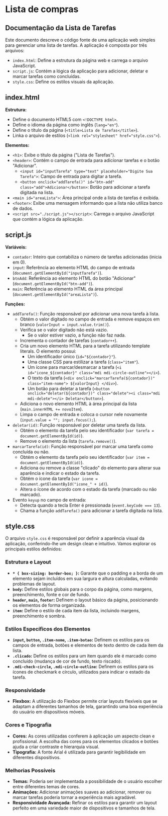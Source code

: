 # Lista de compras
## Documentação da Lista de Tarefas

Este documento descreve o código fonte de uma aplicação web simples para gerenciar uma lista de tarefas. A aplicação é composta por três arquivos:

* `index.html`: Define a estrutura da página web e carrega o arquivo JavaScript.
* `script.js`: Contém a lógica da aplicação para adicionar, deletar e marcar tarefas como concluídas.
* `style.css`: Define os estilos visuais da aplicação.

## index.html

**Estrutura:**

* Define o documento HTML5 com `<!DOCTYPE html>`.
* Define o idioma da página como inglês (`lang="en"`).
* Define o título da página (`<title>Lista de Tarefas</title>`).
* Linka o arquivo de estilos (`<link rel="stylesheet" href="style.css">`).

**Elementos:**

* `<h1>`: Exibe o título da página ("Lista de Tarefas").
* `<header>`: Contém o campo de entrada para adicionar tarefas e o botão "Adicionar".
    * `<input id="inputTarefa" type="text" placeholder="Digite Sua Tarefa">`: Campo de entrada para digitar a tarefa.
    * `<button onclick="addTarefa()" id="btn-add" class="add">Adicionar</button>`: Botão para adicionar a tarefa digitada na lista.
* `<main id="areaLista">`: Área principal onde a lista de tarefas é exibida.
* `<footer>`: Exibe uma mensagem informando que a lista não utiliza banco de dados.
* `<script src="./script.js"></script>`: Carrega o arquivo JavaScript que contém a lógica da aplicação.

## script.js

**Variáveis:**

* `contador`: Inteiro que contabiliza o número de tarefas adicionadas (inicia em 0).
* `input`: Referência ao elemento HTML do campo de entrada (`document.getElementById("inputTarefa")`).
* `btnAdd`: Referência ao elemento HTML do botão "Adicionar" (`document.getElementById("btn-add")`).
* `main`: Referência ao elemento HTML da área principal (`document.getElementById("areaLista")`).

**Funções:**

* `addTarefa()`: Função responsável por adicionar uma nova tarefa à lista.
    * Obtém o valor digitado no campo de entrada e remove espaços em branco (`valorInput = input.value.trim()`).
    * Verifica se o valor digitado não está vazio.
        * Se o valor estiver vazio, a função não faz nada.
    * Incrementa o contador de tarefas (`contador++`).
    * Cria um novo elemento HTML para a tarefa utilizando template literals. O elemento possui:
        * Um identificador único (`id="${contador}"`).
        * Uma classe CSS para estilizar a tarefa (`class="item"`).
        * Um ícone para marcar/desmarcar a tarefa (`<i id="icone_${contador}" class="mdi mdi-circle-outline"></i>`).
        * O texto da tarefa (`<div onclick="marcarTarefa(${contador})" class="item-nome"> ${valorInput} </div>`).
        * Um botão para deletar a tarefa (`<button onclick="deletar(${contador})" class="delete"><i class="mdi mdi-delete"></i> Deletar</button>`).
    * Adiciona o novo elemento HTML à área principal da lista (`main.innerHTML += novoItem`).
    * Limpa o campo de entrada e coloca o cursor nele novamente (`input.value = ""; input.focus();`).
* `deletar(id)`: Função responsável por deletar uma tarefa da lista.
    * Obtém o elemento da tarefa pelo seu identificador (`var tarefa = document.getElementById(id)`).
    * Remove o elemento da lista (`tarefa.remove()`).
* `marcarTarefa(id)`: Função responsável por marcar uma tarefa como concluída ou não.
    * Obtém o elemento da tarefa pelo seu identificador (`var item = document.getElementById(id)`).
    * Adiciona ou remove a classe "clicado" do elemento para alterar sua aparência e indicar o estado da tarefa.
    * Obtém o ícone da tarefa (`var icone = document.getElementById("icone_" + id)`).
    * Altera o ícone de acordo com o estado da tarefa (marcado ou não marcado).
* Evento `keyup` no campo de entrada:
    * Detecta quando a tecla Enter é pressionada (`event.keyCode === 13`).
    * Chama a função `addTarefa()` para adicionar a tarefa digitada na lista.

## style.css

O arquivo `style.css` é responsável por definir a aparência visual da aplicação, conferindo-lhe um design clean e intuitivo. Vamos explorar os principais estilos definidos:

### Estrutura e Layout
* **`* { box-sizing: border-box; }`:** Garante que o padding e a borda de um elemento sejam incluídos em sua largura e altura calculadas, evitando problemas de layout.
* **`body`:** Define estilos globais para o corpo da página, como margens, preenchimento, fonte e cor de fundo.
* **`header`, `main`, `footer`:** Definem o layout básico da página, posicionando os elementos de forma organizada.
* **`item`:** Define o estilo de cada item da lista, incluindo margens, preenchimento e sombra.

### Estilos Específicos dos Elementos
* **`input`, `button`, `.item-nome`, `.item-botao`:** Definem os estilos para os campos de entrada, botões e elementos de texto dentro de cada item da lista.
* **`.clicado`:** Define os estilos para um item quando ele é marcado como concluído (mudança de cor de fundo, texto riscado).
* **`.mdi-check-circle`, `.mdi-circle-outline`:** Definem os estilos para os ícones de checkmark e círculo, utilizados para indicar o estado da tarefa.

### Responsividade
* **Flexbox:** A utilização do Flexbox permite criar layouts flexíveis que se adaptam a diferentes tamanhos de tela, garantindo uma boa experiência do usuário em dispositivos móveis.

### Cores e Tipografia
* **Cores:** As cores utilizadas conferem à aplicação um aspecto clean e profissional. A escolha das cores para os elementos clicados e botões ajuda a criar contraste e hierarquia visual.
* **Tipografia:** A fonte Arial é utilizada para garantir legibilidade em diferentes dispositivos.

### Melhorias Possíveis
* **Temas:** Poderia ser implementada a possibilidade de o usuário escolher entre diferentes temas de cores.
* **Animações:** Adicionar animações suaves ao adicionar, remover ou marcar tarefas poderia tornar a experiência mais agradável.
* **Responsividade Avançada:** Refinar os estilos para garantir um layout perfeito em uma variedade maior de dispositivos e tamanhos de tela.
